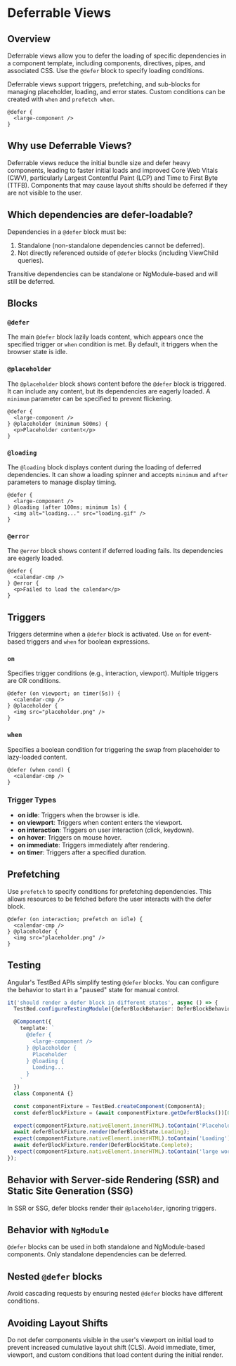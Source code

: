# Deferrable Views

## Overview

Deferrable views allow you to defer the loading of specific dependencies in a component template, including components, directives, pipes, and associated CSS. Use the `@defer` block to specify loading conditions.

Deferrable views support triggers, prefetching, and sub-blocks for managing placeholder, loading, and error states. Custom conditions can be created with `when` and `prefetch when`.

```angular-html
@defer {
  <large-component />
}
```

## Why use Deferrable Views?

Deferrable views reduce the initial bundle size and defer heavy components, leading to faster initial loads and improved Core Web Vitals (CWV), particularly Largest Contentful Paint (LCP) and Time to First Byte (TTFB). Components that may cause layout shifts should be deferred if they are not visible to the user.

## Which dependencies are defer-loadable?

Dependencies in a `@defer` block must be:

1. Standalone (non-standalone dependencies cannot be deferred).
2. Not directly referenced outside of `@defer` blocks (including ViewChild queries).

Transitive dependencies can be standalone or NgModule-based and will still be deferred.

## Blocks

### `@defer`

The main `@defer` block lazily loads content, which appears once the specified trigger or `when` condition is met. By default, it triggers when the browser state is idle.

### `@placeholder`

The `@placeholder` block shows content before the `@defer` block is triggered. It can include any content, but its dependencies are eagerly loaded. A `minimum` parameter can be specified to prevent flickering.

```angular-html
@defer {
  <large-component />
} @placeholder (minimum 500ms) {
  <p>Placeholder content</p>
}
```

### `@loading`

The `@loading` block displays content during the loading of deferred dependencies. It can show a loading spinner and accepts `minimum` and `after` parameters to manage display timing.

```angular-html
@defer {
  <large-component />
} @loading (after 100ms; minimum 1s) {
  <img alt="loading..." src="loading.gif" />
}
```

### `@error`

The `@error` block shows content if deferred loading fails. Its dependencies are eagerly loaded.

```angular-html
@defer {
  <calendar-cmp />
} @error {
  <p>Failed to load the calendar</p>
}
```

## Triggers

Triggers determine when a `@defer` block is activated. Use `on` for event-based triggers and `when` for boolean expressions.

### `on`

Specifies trigger conditions (e.g., interaction, viewport). Multiple triggers are OR conditions.

```angular-html
@defer (on viewport; on timer(5s)) {
  <calendar-cmp />
} @placeholder {
  <img src="placeholder.png" />
}
```

### `when`

Specifies a boolean condition for triggering the swap from placeholder to lazy-loaded content.

```angular-html
@defer (when cond) {
  <calendar-cmp />
}
```

### Trigger Types

- **on idle**: Triggers when the browser is idle.
- **on viewport**: Triggers when content enters the viewport.
- **on interaction**: Triggers on user interaction (click, keydown).
- **on hover**: Triggers on mouse hover.
- **on immediate**: Triggers immediately after rendering.
- **on timer**: Triggers after a specified duration.

## Prefetching

Use `prefetch` to specify conditions for prefetching dependencies. This allows resources to be fetched before the user interacts with the defer block.

```angular-html
@defer (on interaction; prefetch on idle) {
  <calendar-cmp />
} @placeholder {
  <img src="placeholder.png" />
}
```

## Testing

Angular's TestBed APIs simplify testing `@defer` blocks. You can configure the behavior to start in a "paused" state for manual control.

```typescript
it('should render a defer block in different states', async () => {
  TestBed.configureTestingModule({deferBlockBehavior: DeferBlockBehavior.Manual});

  @Component({
    template: `
      @defer {
        <large-component />
      } @placeholder {
        Placeholder
      } @loading {
        Loading...
      }
    `
  })
  class ComponentA {}

  const componentFixture = TestBed.createComponent(ComponentA);
  const deferBlockFixture = (await componentFixture.getDeferBlocks())[0];

  expect(componentFixture.nativeElement.innerHTML).toContain('Placeholder');
  await deferBlockFixture.render(DeferBlockState.Loading);
  expect(componentFixture.nativeElement.innerHTML).toContain('Loading');
  await deferBlockFixture.render(DeferBlockState.Complete);
  expect(componentFixture.nativeElement.innerHTML).toContain('large works!');
});
```

## Behavior with Server-side Rendering (SSR) and Static Site Generation (SSG)

In SSR or SSG, defer blocks render their `@placeholder`, ignoring triggers.

## Behavior with `NgModule`

`@defer` blocks can be used in both standalone and NgModule-based components. Only standalone dependencies can be deferred.

## Nested `@defer` blocks

Avoid cascading requests by ensuring nested `@defer` blocks have different conditions.

## Avoiding Layout Shifts

Do not defer components visible in the user's viewport on initial load to prevent increased cumulative layout shift (CLS). Avoid immediate, timer, viewport, and custom conditions that load content during the initial render.